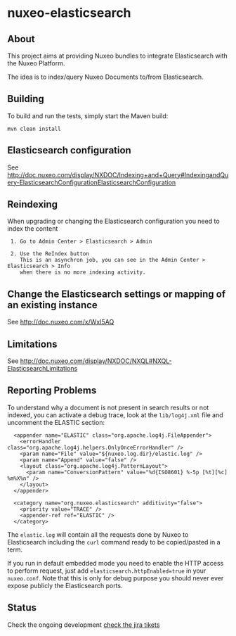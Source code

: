 nuxeo-elasticsearch
===================

## About

This project aims at providing Nuxeo bundles to integrate
Elasticsearch with the Nuxeo Platform.

The idea is to index/query Nuxeo Documents to/from Elasticsearch.

## Building

To build and run the tests, simply start the Maven build:

    mvn clean install

## Elasticsearch configuration
See http://doc.nuxeo.com/display/NXDOC/Indexing+and+Query#IndexingandQuery-ElasticsearchConfigurationElasticsearchConfiguration


## Reindexing

When upgrading or changing the Elasticsearch configuration you need to index the content

     1. Go to Admin Center > Elasticsearch > Admin

     2. Use the ReIndex button
        This is an asynchron job, you can see in the Admin Center > Elasticsearch > Info
        when there is no more indexing activity.


## Change the Elasticsearch settings or mapping of an existing instance

See http://doc.nuxeo.com/x/WxI5AQ

## Limitations

See http://doc.nuxeo.com/display/NXDOC/NXQL#NXQL-ElasticsearchLimitations


## Reporting Problems

To understand why a document is not present in search results or not
indexed, you can activate a debug trace, look at the `lib/log4j.xml`
file and uncomment the ELASTIC section:

      <appender name="ELASTIC" class="org.apache.log4j.FileAppender">
        <errorHandler class="org.apache.log4j.helpers.OnlyOnceErrorHandler" />
        <param name="File" value="${nuxeo.log.dir}/elastic.log" />
        <param name="Append" value="false" />
        <layout class="org.apache.log4j.PatternLayout">
          <param name="ConversionPattern" value="%d{ISO8601} %-5p [%t][%c] %m%X%n" />
        </layout>
      </appender>

      <category name="org.nuxeo.elasticsearch" additivity="false">
        <priority value="TRACE" />
        <appender-ref ref="ELASTIC" />
      </category>

The `elastic.log` will contain all the requests done by Nuxeo to
Elasticsearch including the `curl` command ready to be copied/pasted in a
term.

If you run in default embedded mode you need to enable the HTTP access
to perform request, just add `elasticsearch.httpEnabled=true` in your
`nuxeo.conf`. Note that this is only for debug purpose you should never
ever expose publicly the Elasticsearch ports.


## Status

Check the ongoing development [check the jira tikets](https://jira.nuxeo.com/issues/?jql=project%20%3D%20NXP%20AND%20component%20%3D%20Elasticsearch%20AND%20Status%20!%3D%20%22Resolved%22%20ORDER%20BY%20updated%20DESC%2C%20priority%20DESC%2C%20created%20ASC)
